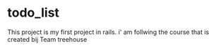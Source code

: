 todo_list
=========
This project is my first project in rails. i' am follwing the course that is created bij Team treehouse

